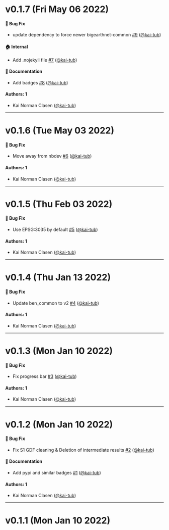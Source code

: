 # v0.1.7 (Fri May 06 2022)

#### 🐛 Bug Fix

- update dependency to force newer bigearthnet-common [#9](https://github.com/kai-tub/bigearthnet_gdf_builder/pull/9) ([@kai-tub](https://github.com/kai-tub))

#### 🏠 Internal

- Add .nojekyll file [#7](https://github.com/kai-tub/bigearthnet_gdf_builder/pull/7) ([@kai-tub](https://github.com/kai-tub))

#### 📝 Documentation

- Add badges [#8](https://github.com/kai-tub/bigearthnet_gdf_builder/pull/8) ([@kai-tub](https://github.com/kai-tub))

#### Authors: 1

- Kai Norman Clasen ([@kai-tub](https://github.com/kai-tub))

---

# v0.1.6 (Tue May 03 2022)

#### 🐛 Bug Fix

- Move away from nbdev [#6](https://github.com/kai-tub/bigearthnet_gdf_builder/pull/6) ([@kai-tub](https://github.com/kai-tub))

#### Authors: 1

- Kai Norman Clasen ([@kai-tub](https://github.com/kai-tub))

---

# v0.1.5 (Thu Feb 03 2022)

#### 🐛 Bug Fix

- Use EPSG:3035 by default [#5](https://github.com/kai-tub/bigearthnet_gdf_builder/pull/5) ([@kai-tub](https://github.com/kai-tub))

#### Authors: 1

- Kai Norman Clasen ([@kai-tub](https://github.com/kai-tub))

---

# v0.1.4 (Thu Jan 13 2022)

#### 🐛 Bug Fix

- Update ben_common to v2 [#4](https://github.com/kai-tub/bigearthnet_gdf_builder/pull/4) ([@kai-tub](https://github.com/kai-tub))

#### Authors: 1

- Kai Norman Clasen ([@kai-tub](https://github.com/kai-tub))

---

# v0.1.3 (Mon Jan 10 2022)

#### 🐛 Bug Fix

- Fix progress bar [#3](https://github.com/kai-tub/bigearthnet_gdf_builder/pull/3) ([@kai-tub](https://github.com/kai-tub))

#### Authors: 1

- Kai Norman Clasen ([@kai-tub](https://github.com/kai-tub))

---

# v0.1.2 (Mon Jan 10 2022)

#### 🐛 Bug Fix

- Fix S1 GDF cleaning & Deletion of intermediate results [#2](https://github.com/kai-tub/bigearthnet_gdf_builder/pull/2) ([@kai-tub](https://github.com/kai-tub))

#### 📝 Documentation

- Add pypi and similar badges [#1](https://github.com/kai-tub/bigearthnet_gdf_builder/pull/1) ([@kai-tub](https://github.com/kai-tub))

#### Authors: 1

- Kai Norman Clasen ([@kai-tub](https://github.com/kai-tub))

---

# v0.1.1 (Mon Jan 10 2022)
